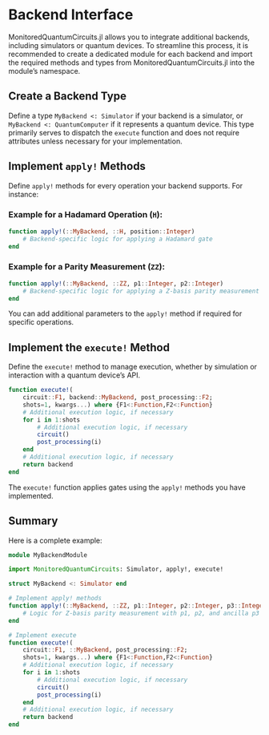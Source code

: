 # Backend Interface
MonitoredQuantumCircuits.jl allows you to integrate additional backends, including simulators or quantum devices. To streamline this process, it is recommended to create a dedicated module for each backend and import the required methods and types from MonitoredQuantumCircuits.jl into the module’s namespace.

## Create a Backend Type
Define a type `MyBackend <: Simulator` if your backend is a simulator, or `MyBackend <: QuantumComputer` if it represents a quantum device. This type primarily serves to dispatch the `execute` function and does not require attributes unless necessary for your implementation.

## Implement `apply!` Methods
Define `apply!` methods for every operation your backend supports. For instance: 
### Example for a Hadamard Operation (`H`):
```julia
function apply!(::MyBackend, ::H, position::Integer)
    # Backend-specific logic for applying a Hadamard gate
end
```
### Example for a Parity Measurement (`ZZ`):
```julia
function apply!(::MyBackend, ::ZZ, p1::Integer, p2::Integer)
    # Backend-specific logic for applying a Z-basis parity measurement
end
```
You can add additional parameters to the `apply!` method if required for specific operations.

## Implement the `execute!` Method
Define the `execute!` method to manage execution, whether by simulation or interaction with a quantum device’s API.

```julia
function execute!(
    circuit::F1, backend::MyBackend, post_processing::F2; 
    shots=1, kwargs...) where {F1<:Function,F2<:Function}
    # Additional execution logic, if necessary
    for i in 1:shots
        # Additional execution logic, if necessary
        circuit()
        post_processing(i)
    end
    # Additional execution logic, if necessary
    return backend
end
```
The `execute!` function applies gates using the `apply!` methods you have implemented. 

## Summary
Here is a complete example:
```julia
module MyBackendModule

import MonitoredQuantumCircuits: Simulator, apply!, execute!

struct MyBackend <: Simulator end

# Implement apply! methods
function apply!(::MyBackend, ::ZZ, p1::Integer, p2::Integer, p3::Integer)
    # Logic for Z-basis parity measurement with p1, p2, and ancilla p3
end

# Implement execute
function execute!(
    circuit::F1, ::MyBackend, post_processing::F2; 
    shots=1, kwargs...) where {F1<:Function,F2<:Function}
    # Additional execution logic, if necessary
    for i in 1:shots
        # Additional execution logic, if necessary
        circuit()
        post_processing(i)
    end
    # Additional execution logic, if necessary
    return backend
end

```

